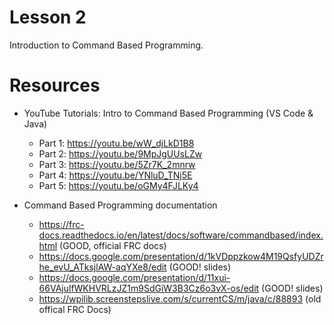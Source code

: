 # Lesson 2

Introduction to Command Based Programming. 

# Resources

- YouTube Tutorials: Intro to Command Based Programming (VS Code & Java)
   + Part 1: https://youtu.be/wW_djLkD1B8
   + Part 2: https://youtu.be/9MpJgUUsLZw
   + Part 3: https://youtu.be/5Zr7K_2mnrw
   + Part 4: https://youtu.be/YNluD_TNj5E
   + Part 5: https://youtu.be/oGMy4FJLKy4

- Command Based Programming documentation
   + https://frc-docs.readthedocs.io/en/latest/docs/software/commandbased/index.html (GOOD, official FRC docs)
   + https://docs.google.com/presentation/d/1kVDppzkow4M19QsfyUDZrhe_evU_ATksjlAW-aqYXe8/edit (GOOD! slides)
   + https://docs.google.com/presentation/d/11xui-66VAjulfWKHVRLzJZ1m9SdGiW3B3Cz6o3vX-os/edit (GOOD! slides)
   + https://wpilib.screenstepslive.com/s/currentCS/m/java/c/88893 (old offical FRC Docs)
